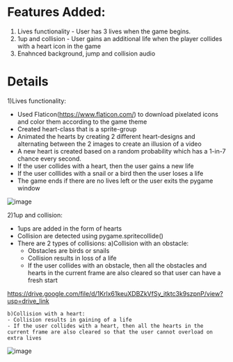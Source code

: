 # Features Added:
1) Lives functionality - User has 3 lives when the game begins.
2) 1up and collision - User gains an additional life when the player collides with a heart icon in the game
3) Enahnced background, jump and collision audio

# Details
1)Lives functionality:
- Used Flaticon(https://www.flaticon.com/) to download pixelated icons and color them according to the game theme
- Created heart-class that is a sprite-group
- Animated the hearts by creating 2 different heart-designs and alternating between the 2 images to create an illusion of a video
- A new heart is created based on a random probability which has a 1-in-7 chance every second.
- If the user collides with a heart, then the user gains a new life
- If the user colllides with a snail or a bird then the user loses a life
- The game ends if there are no lives left or the user exits the pygame window

![image](https://github.com/farhanahraf03/Pokemon-Runner/assets/42094234/f498f115-f1da-4d11-830c-922b2362c969)


2)1up and collision:
- 1ups are added in the form of hearts
- Collision are detected using pygame.spritecollide()
- There are 2 types of collisions:
    a)Collision with an obstacle:
    - Obstacles are birds or snails
    - Collision results in loss of a life
    - If the user collides with an obstacle, then all the obstacles and hearts in the current frame are also cleared so that user can have a fresh start

https://drive.google.com/file/d/1Krlx61keuXDBZkVfSy_itktc3k9szpnP/view?usp=drive_link
       
    b)Collision with a heart:
    - Collision results in gaining of a life
    - If the user collides with a heart, then all the hearts in the current frame are also cleared so that the user cannot overload on extra lives

![image](https://github.com/farhanahraf03/Pokemon-Runner/assets/42094234/ebb0dfce-9bf4-4b85-91ee-2e908bb95bd2)



